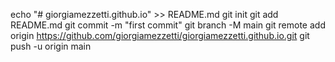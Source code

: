 echo "# giorgiamezzetti.github.io" >> README.md
git init
git add README.md
git commit -m "first commit"
git branch -M main
git remote add origin https://github.com/giorgiamezzetti/giorgiamezzetti.github.io.git
git push -u origin main
